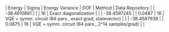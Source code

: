 | Energy      | Sigma   | Energy Variance   | DOF | Method                                                       | Data Repository |
| -38.4610881 |         |                   | 16  | Exact diagonalization                                        |                 |
| -38.4597245 |         | 0.0487            | 16  | VQE + symm. circuit (64 pars., exact grad, statevector)      |                 |
| -38.4587938 |         | 0.0875            | 16  | VQE + symm. circuit (64 pars., 2^14 samples/grad)            |                 |
